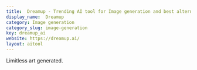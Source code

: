 ```yaml
---
title:  Dreamup - Trending AI tool for Image generation and best alternatives
display_name:  Dreamup
category: Image generation
category_slug: image-generation
key: dreamup_ai
website: https://dreamup.ai/
layout: aitool
---
```


Limitless art generated.
